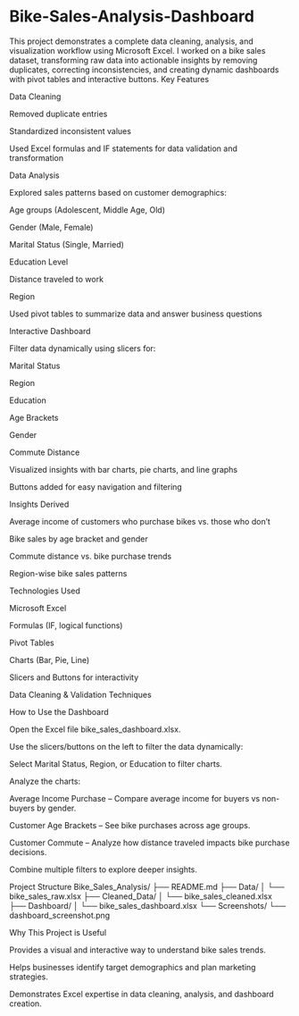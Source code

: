 # Bike-Sales-Analysis-Dashboard
This project demonstrates a complete data cleaning, analysis, and visualization workflow using Microsoft Excel. I worked on a bike sales dataset, transforming raw data into actionable insights by removing duplicates, correcting inconsistencies, and creating dynamic dashboards with pivot tables and interactive buttons.
Key Features

Data Cleaning

Removed duplicate entries

Standardized inconsistent values

Used Excel formulas and IF statements for data validation and transformation

Data Analysis

Explored sales patterns based on customer demographics:

Age groups (Adolescent, Middle Age, Old)

Gender (Male, Female)

Marital Status (Single, Married)

Education Level

Distance traveled to work

Region

Used pivot tables to summarize data and answer business questions

Interactive Dashboard

Filter data dynamically using slicers for:

Marital Status

Region

Education

Age Brackets

Gender

Commute Distance

Visualized insights with bar charts, pie charts, and line graphs

Buttons added for easy navigation and filtering

Insights Derived

Average income of customers who purchase bikes vs. those who don’t

Bike sales by age bracket and gender

Commute distance vs. bike purchase trends

Region-wise bike sales patterns

Technologies Used

Microsoft Excel

Formulas (IF, logical functions)

Pivot Tables

Charts (Bar, Pie, Line)

Slicers and Buttons for interactivity

Data Cleaning & Validation Techniques

How to Use the Dashboard

Open the Excel file bike_sales_dashboard.xlsx.

Use the slicers/buttons on the left to filter the data dynamically:

Select Marital Status, Region, or Education to filter charts.

Analyze the charts:

Average Income Purchase – Compare average income for buyers vs non-buyers by gender.

Customer Age Brackets – See bike purchases across age groups.

Customer Commute – Analyze how distance traveled impacts bike purchase decisions.

Combine multiple filters to explore deeper insights.

Project Structure
Bike_Sales_Analysis/
├── README.md
├── Data/
│   └── bike_sales_raw.xlsx
├── Cleaned_Data/
│   └── bike_sales_cleaned.xlsx
├── Dashboard/
│   └── bike_sales_dashboard.xlsx
└── Screenshots/
    └── dashboard_screenshot.png

Why This Project is Useful

Provides a visual and interactive way to understand bike sales trends.

Helps businesses identify target demographics and plan marketing strategies.

Demonstrates Excel expertise in data cleaning, analysis, and dashboard creation.
